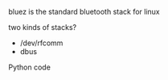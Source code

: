 bluez is the standard bluetooth stack for linux

two kinds of stacks?
- /dev/rfcomm
- dbus

Python code 